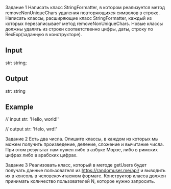 Задание 1
Написать класс StringFormatter, в котором реализуется метод removeNonUniqueChars удаления повторяющихся символов в строке.
Написать классы, расширяющие класс StringFormatter, каждый из которых перезаписывает метод removeNonUniqueChars.
Новые классы должны удалять из строки соответственно цифры, даты, строку по RexExp(заданную в конструкторе).

## Input

str: string;


## Output

str: string


## Example

// input
str: 'Hello, world!'

// output
str: 'Helo, wrd!'



Задание 2
Есть два числа. Опишите классы, в каждом из которых мы можем получить произведение, деление, сложение и вычитание числа. При этом результат нам нужен либо в азбуке Морзе, либо в римских цифрах либо в арабских цифрах.


Задание 3
Реализовать класс, который в методе getUsers будет получать данные пользователя из https://randomuser.me/api/ и выводить их в консоль в человекочитаемом формате.
Конструктор класса должен принимать количество пользователей N<number>, которое нужно запросить.